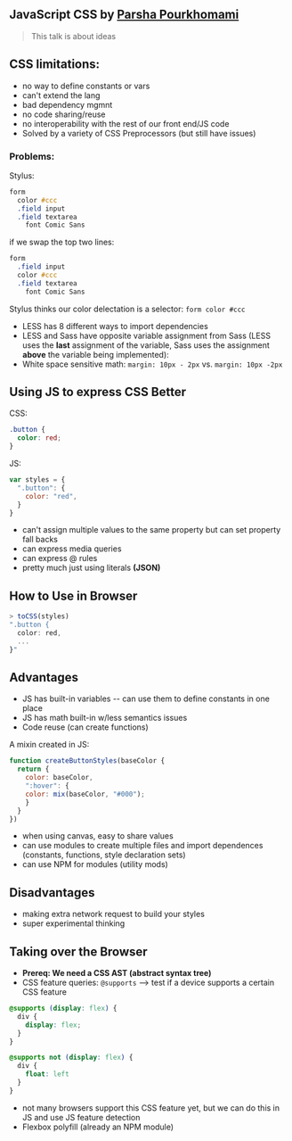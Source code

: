 JavaScript CSS by [Parsha Pourkhomami](http://twitter.com/parshap)
---

> This talk is about ideas

## CSS limitations:

- no way to define constants or vars
- can't extend the lang
- bad dependency mgmnt
- no code sharing/reuse
- no interoperability with the rest of our front end/JS code
- Solved by a variety of CSS Preprocessors (but still have issues)

### Problems:

Stylus:

```css
form
  color #ccc
  .field input
  .field textarea
    font Comic Sans
```

if we swap the top two lines:

```css
form
  .field input
  color #ccc
  .field textarea
    font Comic Sans
```

Stylus thinks our color delectation is a selector: `form color #ccc`

- LESS has 8 different ways to import dependencies
- LESS and Sass have opposite variable assignment from Sass (LESS uses the **last** assignment of the variable, Sass uses the assignment **above** the variable being implemented):
- White space sensitive math: `margin: 10px - 2px` vs. `margin: 10px -2px`

## Using JS to express CSS Better

CSS:

```css
.button {
  color: red;
}
```

JS:

```js
var styles = {
  ".button": {
    color: "red",
  }
}
```

- can't assign multiple values to the same property but can set property fall backs
- can express media queries
- can express @ rules
- pretty much just using literals **(JSON)**

## How to Use in Browser

```js
> toCSS(styles)
".button {
  color: red,
  ...
}"
```

## Advantages

- JS has built-in variables -- can use them to define constants in one place
- JS has math built-in w/less semantics issues
- Code reuse (can create functions)

A mixin created in JS:

```js
function createButtonStyles(baseColor {
  return {
    color: baseColor,
    ":hover": {
    color: mix(baseColor, "#000");
    }
  }
})
```

- when using canvas, easy to share values
- can use modules to create multiple files and import dependences (constants, functions, style declaration sets)
- can use NPM for modules (utility mods)

## Disadvantages

- making extra network request to build your styles
- super experimental thinking

## Taking over the Browser

- **Prereq: We need a CSS AST (abstract syntax tree)**
- CSS feature queries: `@supports` --> test if a device supports a certain CSS feature

```css
@supports (display: flex) {
  div {
    display: flex;
  }
}

@supports not (display: flex) {
  div {
    float: left
  }
}
```

- not many browsers support this CSS feature yet, but we can do this in JS and use JS feature detection
- Flexbox polyfill (already an NPM module)

